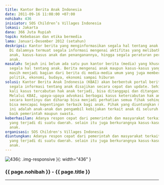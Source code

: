```yaml
---
title: Kantor Berita Anak Indonesia
date: 2011-09-16 11:08:00 +07:00
nohibah: 436
inisiator: SOS Children’s Villages Indonesia
lokasi: Jakarta
dana: 366 Juta Rupiah
topik: Kebebasan dan etika bermedia
lama: Januari-Desember 2012 (setahun)
deskripsi: Kantor berita yang menginformasikan segala hal tentang anak Indonesia.
  Di dalamnya termuat segala informasi mengenai aktifitas yang melibatkan atau terkait
  anak, kasus-kasus anak dan penanganannya, hingga segala peraturan perundangan tentang
  anak.
masalah: Sejauh ini belum ada satu pun kantor berita (media) yang khusus memberitakan
  segala hal tentang anak. Berita mengenai anak maupun kasus-kasus yang menimpa anak
  masih menjadi bagian dari berita di media-media umum yang juga memberitakan soal
  politik, ekonomi, budaya, ekonomi sampai hiburan
solusi: Kantor Berita Anak Indonesia (KBAI) akan berbentuk portal berita, di mana
  segala informasi tentang anak disajikan secara cepat dan update. Sehingga setiap
  kali kasus tercabutan hak anak terjadi, bisa ditanggapi dan ditangani dengan cepat.
  Melalui KBAI, upaya-upaya advokasi berbagai kasus ketercabutan hak anak bisa dilakukan
  secara kontinyu dan diharap bisa menjadi perhatian semua fihak sehingga penanganannya
  bisa mencapai kepentingan terbaik bagi anak. Pihak yang diuntungkan melalui proyek
  ini adalah anak-anak dan pengambil kebijakan terkait anak di seluruh Indonesia,
  baik pemerintah maupun swasta.
keberhasilan: Adanya respon cepat dari pemerintah dan masyarakat terkait kasus anak
  yang terjadi di suatu daerah. selain itu juga berkurangnya kasus-kasus kekerasan
  anak.
organisasi: SOS Children's Villages Indonesia
diuntungkan: Adanya respon cepat dari pemerintah dan masyarakat terkait kasus anak
  yang terjadi di suatu daerah. selain itu juga berkurangnya kasus-kasus kekerasan
  anak.
---
```


![436](/static/img/hibahcmb/436.png){: .img-responsive }{: width="436" }

### {{ page.nohibah }} - {{ page.title }}

---
